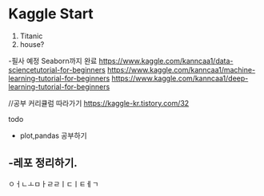 # Kaggle Start


1. Titanic
2. house?


-필사 예정
Seaborn까지 완료
https://www.kaggle.com/kanncaa1/data-sciencetutorial-for-beginners
https://www.kaggle.com/kanncaa1/machine-learning-tutorial-for-beginners
https://www.kaggle.com/kanncaa1/deep-learning-tutorial-for-beginners

//공부 커리큘럼 따라가기
https://kaggle-kr.tistory.com/32

todo
- plot,pandas 공부하기

-레포 정리하기.
-
ㅇㅓㄴㅗㅁㅏㄹㄹㅣㄷㅣㅌㅔㄱ
